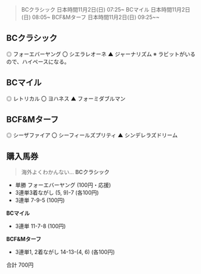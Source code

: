 > BCクラシック 日本時間11月2日(日) 07:25~
> BCマイル 日本時間11月2日(日) 08:05~
> BCF&Mターフ 日本時間11月2日(日) 09:25~~

## BCクラシック
◎ フォーエバーヤング
〇 シエラレオーネ
▲ ジャーナリズム
※ ラビットがいるので、ハイペースになる。

## BCマイル
◎ レトリカル
〇 ヨハネス
▲ フォーミダブルマン

## BCF&Mターフ
◎ シーザファイア
〇 シーフィールズプリティ
▲ シンデレラズドリーム

## 購入馬券
> 海外よくわかんない...
**BCクラシック**
- 単勝 フォーエバーヤング (100円・応援)
- 3連単3着ながし (5, 9)-7 (各100円)
- 3連単 7-9-5 (100円)

**BCマイル**
- 3連単 11-7-8 (100円)

**BCF&Mターフ**
- 3連単1, 2着ながし 14-13-(4, 6) (各100円)

合計 700円